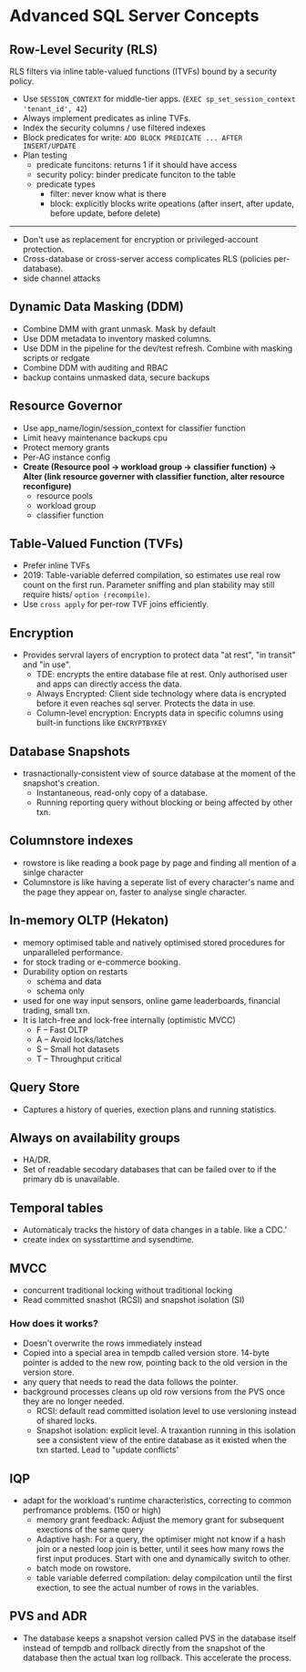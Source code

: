 # Advanced SQL Server Concepts
## Row-Level Security (RLS)
RLS filters via inline table-valued functions (ITVFs) bound by a security policy. 
* Use ```SESSION_CONTEXT``` for middle-tier apps. (```EXEC sp_set_session_context 'tenant_id', 42```)
* Always implement predicates as inline TVFs.
* Index the security columns / use filtered indexes
* Block predicates for write: ```ADD BLOCK PREDICATE ... AFTER INSERT/UPDATE```
* Plan testing
    * predicate funcitons: returns 1 if it should have access
    * security policy: binder predicate funciton to the table
    * predicate types
        * filter: never know what is there
        * block: explicitly blocks write opeations (after insert, after update, before update, before delete)
---
* Don't use as replacement for encryption or privileged-account protection.
* Cross-database or cross-server access complicates RLS (policies per-database).
* side channel attacks
## Dynamic Data Masking (DDM)
* Combine DMM with grant unmask. Mask by default
* Use DDM metadata to inventory masked columns.
* Use DDM in the pipeline for the dev/test refresh. Combine with masking scripts or redgate
* Combine DDM with auditing and RBAC
* backup contains unmasked data, secure backups
## Resource Governor
* Use app_name/login/session_context for classifier function
* Limit heavy maintenance backups cpu
* Protect memory grants
* Per-AG instance config
* **Create (Resource pool &rarr; workload group &rarr; classifier function) &rarr; Alter (link resource governer with classifier function, alter resource reconfigure)**
    * resource pools
    * workload group 
    * classifier function
## Table-Valued Function (TVFs)
* Prefer inline TVFs
* 2019: Table-variable deferred compilation, so estimates use real row count on the first run. Parameter sniffing and plan stability may still require hists/ ```option (recompile)```. 
* Use ```cross apply``` for per-row TVF joins efficiently. 
## Encryption
* Provides servral layers of encryption to protect data "at rest", "in transit" and "in use".
    * TDE: encrypts the entire database file at rest. Only authorised user and apps can directly access the data.
    * Always Encrypted: Client side technology where data is encrypted before it even reaches sql server. Protects the data in use.
    * Column-level encryption: Encrypts data in specific columns using built-in functions like ```ENCRYPTBYKEY```
## Database Snapshots
* trasnactionally-consistent view of source database at the moment of the snapshot's creation.
    * Instantaneous, read-only  copy of a database.
    * Running reporting query without blocking or being affected by other txn.

## Columnstore indexes
* rowstore is like reading a book page by page and finding all mention of a sinlge character 
* Columnstore is like having a seperate list of every character's name and the page they appear on, faster to analyse single character.

## In-memory OLTP (Hekaton)
* memory optimised table and natively optimised stored procedures for unparalleled performance.
* for stock trading or e-commerce booking. 
* Durability option on restarts
    * schema and data
    * schema only
* used for one way input sensors, online game leaderboards, financial trading, small txn.
* It is latch-free and lock-free internally (optimistic MVCC)
    * F – Fast OLTP
    * A – Avoid locks/latches
    * S – Small hot datasets
    * T – Throughput critical
## Query Store
* Captures a history of queries, exection plans and running statistics.
## Always on availability groups
* HA/DR. 
* Set of readable secodary databases that can be failed over to if the primary db is unavailable.
## Temporal tables
* Automaticaly tracks the history of data changes in a table. like a CDC.'
* create index on sysstarttime and sysendtime. 
## MVCC
* concurrent traditional locking without traditional locking
* Read committed snashot (RCSI) and snapshot isolation (SI)
### How does it works?
* Doesn't overwrite the rows immediately instead
* Copied into a special area in tempdb called version store. 14-byte pointer is added to the new row, pointing back to the old version in the version store.
* any query that needs to read the data follows the pointer.
* background processes cleans up old row versions from the PVS once they are no longer needed.
    * RCSI: default read committed isolation level to use versioning instead of shared locks. 
    * Snapshot isolation: explicit level. A traxantion running in this isolation see a consistent view of the entire database as it existed when the txn started. Lead to "update conflicts'

## IQP
* adapt for the workload's runtime characteristics, correcting to common perfromance problems. (150 or high)
    * memory grant feedback: Adjust the memory grant for subsequent exections of the same query
    * Adaptive hash: For a query, the optimiser might not know if a hash join or a nested loop join is better, until it sees how many rows the first input produces. Start with one and dynamically switch to other.
    * batch mode on rowstore. 
    * table variable deferred compilation: delay compilcation until the first exection, to see the actual number of rows in the variables.

## PVS and ADR
* The database keeps a snapshot version called PVS in the database itself instead of tempdb and rollback directly from the snapshot of the database then the actual txan log rollback. This accelerate the process.
